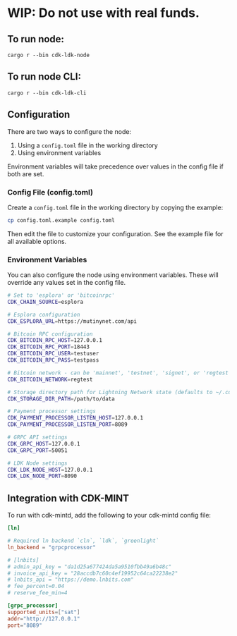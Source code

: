 # WIP: Do not use with real funds.

## To run node: 
```
cargo r --bin cdk-ldk-node
```

## To run node CLI:
```
cargo r --bin cdk-ldk-cli
```

## Configuration

There are two ways to configure the node:

1. Using a `config.toml` file in the working directory
2. Using environment variables

Environment variables will take precedence over values in the config file if both are set.

### Config File (config.toml)

Create a `config.toml` file in the working directory by copying the example:

```bash
cp config.toml.example config.toml
```

Then edit the file to customize your configuration. See the example file for all available options.

### Environment Variables

You can also configure the node using environment variables. These will override any values set in the config file.

```bash
# Set to 'esplora' or 'bitcoinrpc'
CDK_CHAIN_SOURCE=esplora

# Esplora configuration
CDK_ESPLORA_URL=https://mutinynet.com/api

# Bitcoin RPC configuration
CDK_BITCOIN_RPC_HOST=127.0.0.1
CDK_BITCOIN_RPC_PORT=18443
CDK_BITCOIN_RPC_USER=testuser
CDK_BITCOIN_RPC_PASS=testpass

# Bitcoin network - can be 'mainnet', 'testnet', 'signet', or 'regtest' (default is 'regtest')
CDK_BITCOIN_NETWORK=regtest

# Storage directory path for Lightning Network state (defaults to ~/.cdk-ldk-node)
CDK_STORAGE_DIR_PATH=/path/to/data

# Payment processor settings
CDK_PAYMENT_PROCESSOR_LISTEN_HOST=127.0.0.1
CDK_PAYMENT_PROCESSOR_LISTEN_PORT=8089

# GRPC API settings
CDK_GRPC_HOST=127.0.0.1
CDK_GRPC_PORT=50051

# LDK Node settings
CDK_LDK_NODE_HOST=127.0.0.1
CDK_LDK_NODE_PORT=8090
```

## Integration with CDK-MINT

To run with cdk-mintd, add the following to your cdk-mintd config file:

```toml
[ln]

# Required ln backend `cln`, `ldk`, `greenlight`
ln_backend = "grpcprocessor"

# [lnbits]
# admin_api_key = "da1d25a677424da5a9510fbb49a6b48c"
# invoice_api_key = "28accdb7c60c4ef19952c64ca22238e2"
# lnbits_api = "https://demo.lnbits.com"
# fee_percent=0.04
# reserve_fee_min=4

[grpc_processor]
supported_units=["sat"]
addr="http://127.0.0.1"
port="8089"
```